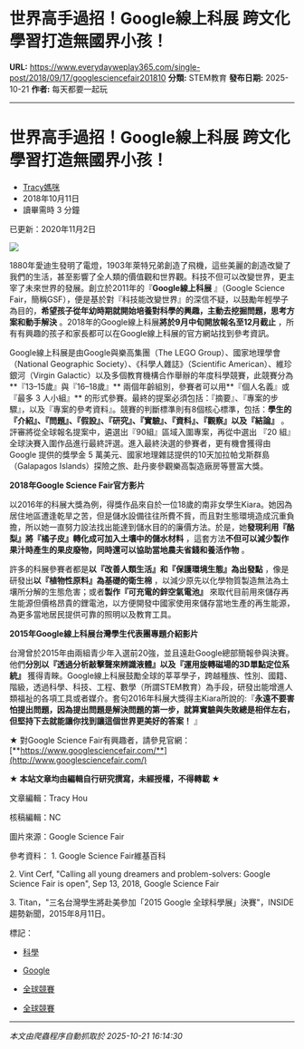 # 世界高手過招！Google線上科展 跨文化學習打造無國界小孩！

**URL:** https://www.everydayweplay365.com/single-post/2018/09/17/googlesciencefair201810
**分類:** STEM教育
**發布日期:** 2025-10-21
**作者:** 每天都要一起玩

---

# 世界高手過招！Google線上科展 跨文化學習打造無國界小孩！

  * [Tracy媽咪](https://www.everydayweplay365.com/profile/512d3ea1-3c8b-4cca-a217-a2795c667b27/profile)
  * 2018年10月11日
  * 讀畢需時 3 分鐘



已更新：2020年11月2日

  


![](https://static.wixstatic.com/media/d57202_694de2da6bd24fcbbe4c229ff1160706~mv2.png/v1/fill/w_84,h_31,al_c,q_85,usm_0.66_1.00_0.01,blur_2,enc_avif,quality_auto/d57202_694de2da6bd24fcbbe4c229ff1160706~mv2.png)

1880年愛迪生發明了電燈，1903年萊特兄弟創造了飛機，這些美麗的創造改變了我們的生活，甚至影響了全人類的價值觀和世界觀。科技不但可以改變世界，更主宰了未來世界的發展。創立於2011年的『**Google線上科展** 』（Google Science Fair，簡稱GSF），便是基於對『科技能改變世界』的深信不疑，以鼓勵年輕學子為目的，**希望孩子從年幼時期就開始培養對科學的興趣，主動去挖掘問題，思考方案和動手解決** 。2018年的Google線上科展**將於9月中旬開放報名至12月截止** ，所有有興趣的孩子和家長都可以在Google線上科展的官方網站找到參考資訊。

  


Google線上科展是由Google與樂高集團（The LEGO Group）、國家地理學會（National Geographic Society）、《科學人雜誌》（Scientific American）、維珍銀河（Virgin Galactic）以及多個教育機構合作舉辦的年度科學競賽，此競賽分為**『13–15歲』與『16–18歲』** 兩個年齡組別，參賽者可以用**『個人名義』或『最多 3 人小組』** 的形式參賽。最終的提案必須包括：『摘要』、『專案的步驟』，以及『專案的參考資料』。競賽的判斷標準則有8個核心標準，包括：**學生的『介紹』、『問題』、『假設』、『研究』、『實驗』、『資料』、『觀察』以及『結論』** 。評審將從全球報名提案中，遴選出『90組』區域入圍專案，再從中選出 『20 組』全球決賽入圍作品進行最終評選。進入最終決選的參賽者，更有機會獲得由 Google 提供的獎學金 5 萬美元、國家地理雜誌提供的10天加拉帕戈斯群島（Galapagos Islands）探險之旅、赴丹麥參觀樂高製造廠房等豐富大獎。

**2018年Google Science Fair官方影片**

以2016年的科展大獎為例，得獎作品來自於一位18歲的南非女學生Kiara。她因為居住地區遭逢乾旱之苦，但是儲水設備往往所費不貲，而且對生態環境造成沉重負擔，所以她一直努力設法找出能達到儲水目的的廉價方法。於是，她**發現利用『酪梨』將『橘子皮』轉化成可加入土壤中的儲水材料** ，這套方法**不但可以減少製作果汁時產生的果皮廢物，同時還可以協助當地農夫省錢和養活作物** 。

  


許多的科展參賽者都是**以『改善人類生活』和『保護環境生態』為出發點** ，像是研發出**以『植物性原料』為基礎的衛生棉** ，以減少原先以化學物質製造無法為土壤所分解的生態危害；或者**製作『可充電的鋅空氣電池』** 來取代目前用來儲存再生能源但價格昂貴的鋰電池，以方便開發中國家使用來儲存當地生產的再生能源，為更多當地居民提供可靠的照明以及教育工具。

  


**2015年Google線上科展台灣學生代表團專題介紹影片**

台灣曾於2015年由兩組青少年入選前20強，並且遠赴Google總部簡報參與決賽。他們**分別以『透過分析敲擊聲來辨識液體』以及『運用旋轉磁場的3D單點定位系統』** 獲得青睞。Google線上科展鼓勵全球的莘莘學子，跨越種族、性別、國籍、階級，透過科學、科技、工程、數學（所謂STEM教育）為手段，研發出能增進人類福祉的各項工具或者媒介。套句2016年科展大獎得主Kiara所說的:『**永遠不要害怕提出問題，因為提出問題是解決問題的第一步，就算實驗與失敗總是相伴左右，但堅持下去就能讓你找到讓這個世界更美好的答案！** 』

  


★ 對Google Science Fair有興趣者，請參見官網：[**https://www.googlesciencefair.com/**](http://www.googlesciencefair.com/)

  


**★ 本站文章均由編輯自行研究撰寫，未經授權，不得轉載 ★**

文章編輯：Tracy Hou

核稿編輯：NC

圖片來源：Google Science Fair

參考資料： 1\. Google Science Fair維基百科 

2\. Vint Cerf, "Calling all young dreamers and problem-solvers: Google Science Fair is open", Sep 13, 2018, Google Science Fair

3\. Titan，"三名台灣學生將赴美參加「2015 Google 全球科學展」決賽"，INSIDE趨勢新聞，2015年8月11日。

  


標記：

  * [科學](https://www.everydayweplay365.com/home/tags/科學)
  * [Google](https://www.everydayweplay365.com/home/tags/google)
  * [全球競賽](https://www.everydayweplay365.com/home/tags/全球競賽)



  * [全球競賽](https://www.everydayweplay365.com/home/categories/全球競賽)




---

*本文由爬蟲程序自動抓取於 2025-10-21 16:14:30*
